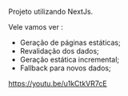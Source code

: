 Projeto utilizando NextJs.

Vele vamos ver :
- Geração de páginas estáticas;
- Revalidação dos dados;
- Geração estática incremental;
- Fallback para novos dados;

https://youtu.be/u1kCtkVR7cE
